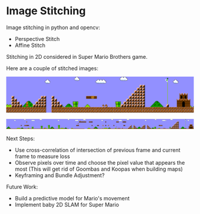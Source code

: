 # Image Stitching

Image stitching in python and opencv:

* Perspective Stitch
* Affine Stitch

Stitching in 2D considered in Super Mario Brothers game. 

Here are a couple of stitched images:

![Stitched Image](images/cover.png)

![Stitched Image](images/cover2.png)

Next Steps:
* Use cross-correlation of intersection of previous frame and current frame to measure loss
* Observe pixels over time and choose the pixel value that appears the most (This will get rid of Goombas and Koopas when building maps)
* Keyframing and Bundle Adjustment?

Future Work:
* Build a predictive model for Mario's movement
* Implement baby 2D SLAM for Super Mario
